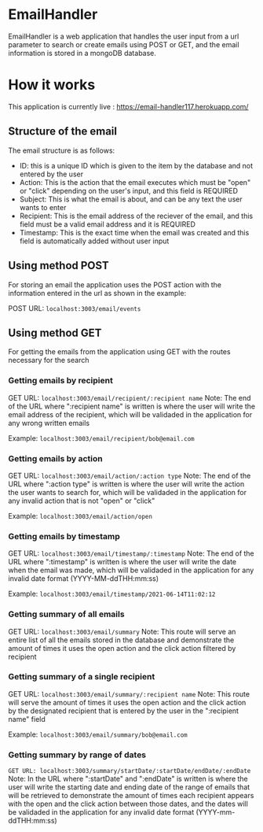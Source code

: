 # EmailHandler 
EmailHandler is a web application that handles the user input from a url parameter to search or create emails using POST or GET, and the email information is stored in a mongoDB database.

# How it works
This application is currently live : https://email-handler117.herokuapp.com/

## Structure of the email
The email structure is as follows:
 - ID: this is a unique ID which is given to the item by the database and not entered by the user
 - Action: This is the action that the email executes which must be "open" or "click" depending on the user's input, and this field is REQUIRED 
 - Subject: This is what the email is about, and can be any text the user wants to enter
 - Recipient: This is the email address of the reciever of the email, and this field must be a valid email address and it is REQUIRED
 - Timestamp: This is the exact time when the email was created and this field is automatically added without user input

## Using method POST
For storing an email the application uses the POST action with the information entered in the url as shown in the example:

POST URL: ```localhost:3003/email/events```

## Using method GET
For getting the emails from the application using GET with the routes necessary for the search

### Getting emails by recipient
GET URL: ```localhost:3003/email/recipient/:recipient name```
Note: The end of the URL where ":recipient name" is written is where the user will write the email address of the recipient, which will be validaded in the application for any wrong written emails

Example: ```localhost:3003/email/recipient/bob@email.com```

### Getting emails by action
GET URL: ```localhost:3003/email/action/:action type```
Note: The end of the URL where ":action type" is written is where the user will write the action the user wants to search for, which will be validaded in the application for any invalid action that is not "open" or "click"

Example: ```localhost:3003/email/action/open```

### Getting emails by timestamp
GET URL: ```localhost:3003/email/timestamp/:timestamp```
Note: The end of the URL where ":timestamp" is written is where the user will write the date when the email was made, which will be validaded in the application for any invalid date format (YYYY-MM-ddTHH:mm:ss)

Example: ```localhost:3003/email/timestamp/2021-06-14T11:02:12```

### Getting summary of all emails
GET URL: ```localhost:3003/email/summary```
Note: This route will serve an entire list of all the emails stored in the database and demonstrate the amount of times it uses the open action and the click action filtered by recipient

### Getting summary of a single recipient
GET URL: ```localhost:3003/email/summary/:recipient name```
Note: This route will serve the amount of times it uses the open action and the click action by the designated recipient that is entered by the user in the ":recipient name" field

Example: ```localhost:3003/email/summary/bob@email.com```

### Getting summary by range of dates
```GET URL: localhost:3003/summary/startDate/:startDate/endDate/:endDate```
Note: In the URL where ":startDate" and ":endDate" is written is where the user will write the starting date and ending date of the range of emails that will be retrieved to demonstrate the amount of times each recipient appears with the open and the click action between those dates, and the dates will be validaded in the application for any invalid date format (YYYY-mm-ddTHH:mm:ss)
